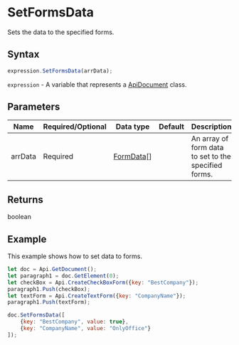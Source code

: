 # SetFormsData

Sets the data to the specified forms.

## Syntax

```javascript
expression.SetFormsData(arrData);
```

`expression` - A variable that represents a [ApiDocument](../ApiDocument.md) class.

## Parameters

| **Name** | **Required/Optional** | **Data type** | **Default** | **Description** |
| ------------- | ------------- | ------------- | ------------- | ------------- |
| arrData | Required | [FormData](../../Enumeration/FormData.md)[] |  | An array of form data to set to the specified forms. |

## Returns

boolean

## Example

This example shows how to set data to forms.

```javascript editor-
let doc = Api.GetDocument();
let paragraph1 = doc.GetElement(0);
let checkBox = Api.CreateCheckBoxForm({key: "BestCompany"});
paragraph1.Push(checkBox);
let textForm = Api.CreateTextForm({key: "CompanyName"});
paragraph1.Push(textForm);

doc.SetFormsData([
    {key: "BestCompany", value: true},
    {key: "CompanyName", value: "OnlyOffice"}
]);

```
